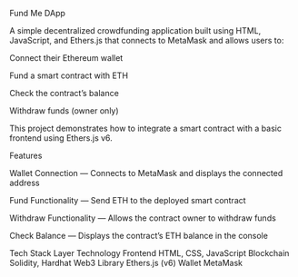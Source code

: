 Fund Me DApp

A simple decentralized crowdfunding application built using HTML, JavaScript, and Ethers.js that connects to MetaMask and allows users to:

Connect their Ethereum wallet

Fund a smart contract with ETH

Check the contract’s balance

Withdraw funds (owner only)

This project demonstrates how to integrate a smart contract with a basic frontend using Ethers.js v6.

 Features

 Wallet Connection — Connects to MetaMask and displays the connected address

 Fund Functionality — Send ETH to the deployed smart contract

 Withdraw Functionality — Allows the contract owner to withdraw funds

 Check Balance — Displays the contract’s ETH balance in the console

 Tech Stack
Layer	Technology
Frontend	HTML, CSS, JavaScript
Blockchain	Solidity, Hardhat
Web3 Library	Ethers.js (v6)
Wallet	MetaMask

